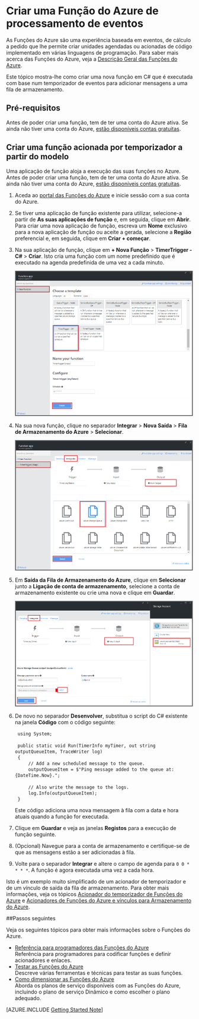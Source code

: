 <properties
   pageTitle="Criar uma função de processamento de eventos | Microsoft Azure"
   description="Utilize funções do Azure para criar uma função de C# que seja executada com base num temporizador de eventos."
   services="azure-functions"
   documentationCenter="na"
   authors="ggailey777"
   manager="erikre"
   editor=""
   tags=""
   />

<tags
   ms.service="functions"
   ms.devlang="multiple"
   ms.topic="get-started-article"
   ms.tgt_pltfrm="multiple"
   ms.workload="na"
   ms.date="06/05/2016"
   ms.author="glenga"/>
   

# Criar uma Função do Azure de processamento de eventos

As Funções do Azure são uma experiência baseada em eventos, de cálculo a pedido que lhe permite criar unidades agendadas ou acionadas de código implementado em várias linguagens de programação. Para saber mais acerca das Funções do Azure, veja a [Descrição Geral das Funções do Azure](functions-overview.md).

Este tópico mostra-lhe como criar uma nova função em C# que é executada com base num temporizador de eventos para adicionar mensagens a uma fila de armazenamento. 

## Pré-requisitos 

Antes de poder criar uma função, tem de ter uma conta do Azure ativa. Se ainda não tiver uma conta do Azure, [estão disponíveis contas gratuitas](https://azure.microsoft.com/free/).

## Criar uma função acionada por temporizador a partir do modelo

Uma aplicação de função aloja a execução das suas funções no Azure. Antes de poder criar uma função, tem de ter uma conta do Azure ativa. Se ainda não tiver uma conta do Azure, [estão disponíveis contas gratuitas](https://azure.microsoft.com/free/). 

1. Aceda ao [portal das Funções do Azure](https://functions.azure.com/signin) e inicie sessão com a sua conta do Azure.

2. Se tiver uma aplicação de função existente para utilizar, selecione-a partir de **As suas aplicações de função** e, em seguida, clique em **Abrir**. Para criar uma nova aplicação de função, escreva um **Nome** exclusivo para a nova aplicação de função ou aceite a gerada, selecione a **Região** preferencial e, em seguida, clique em **Criar + começar**. 

3. Na sua aplicação de função, clique em **+ Nova Função** > **TimerTrigger - C#** > **Criar**. Isto cria uma função com um nome predefinido que é executado na agenda predefinida de uma vez a cada minuto. 

    ![Criar uma nova função de acionada por temporizador](./media/functions-create-an-event-processing-function/functions-create-new-timer-trigger.png)

4. Na sua nova função, clique no separador **Integrar** > **Nova Saída** > **Fila de Armazenamento do Azure** > **Selecionar**.

    ![Criar uma nova função de acionada por temporizador](./media/functions-create-an-event-processing-function/functions-create-storage-queue-output-binding.png)

5. Em **Saída da Fila de Armazenamento do Azure**, clique em **Selecionar** junto a **Ligação de conta de armazenamento**, selecione a conta de armazenamento existente ou crie uma nova e clique em **Guardar**. 

    ![Criar uma nova função de acionada por temporizador](./media/functions-create-an-event-processing-function/functions-create-storage-queue-output-binding-2.png)

6. De novo no separador **Desenvolver**, substitua o script do C# existente na janela **Código** com o código seguinte:

        using System;
        
        public static void Run(TimerInfo myTimer, out string outputQueueItem, TraceWriter log)
        {
            // Add a new scheduled message to the queue.
            outputQueueItem = $"Ping message added to the queue at: {DateTime.Now}.";
            
            // Also write the message to the logs.
            log.Info(outputQueueItem);
        }

    Este código adiciona uma nova mensagem à fila com a data e hora atuais quando a função for executada.

7. Clique em **Guardar** e veja as janelas **Registos** para a execução de função seguinte.

8. (Opcional) Navegue para a conta de armazenamento e certifique-se de que as mensagens estão a ser adicionadas à fila.

9. Volte para o separador **Integrar** e altere o campo de agenda para `0 0 * * * *`. A função é agora executada uma vez a cada hora. 

Isto é um exemplo muito simplificado de um acionador de temporizador e de um vínculo de saída da fila de armazenamento. Para obter mais informações, veja os tópicos [Acionador do temporizador de Funções do Azure](functions-bindings-timer.md) e [Acionadores de Funções do Azure e vínculos para Armazenamento do Azure](functions-bindings-storage.md).

##Passos seguintes

Veja os seguintes tópicos para obter mais informações sobre o Funções do Azure.

+ [Referência para programadores das Funções do Azure](functions-reference.md)  
Referência para programadores para codificar funções e definir acionadores e enlaces.
+ [Testar as Funções do Azure](functions-test-a-function.md)  
Descreve várias ferramentas e técnicas para testar as suas funções.
+ [Como dimensionar as Funções do Azure](functions-scale.md)  
Aborda os planos de serviço disponíveis com as Funções do Azure, incluindo o plano de serviço Dinâmico e como escolher o plano adequado.  

[AZURE.INCLUDE [Getting Started Note](../../includes/functions-get-help.md)]



<!--HONumber=Sep16_HO3-->


